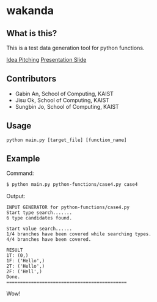 # wakanda

## What is this?
This is a test data generation tool for python functions.

[Idea Pitching](https://docs.google.com/presentation/d/1dwXjVG7EZPdVwyf-Sq6OzR8X9T0t5ikjcxqLYsk4RAQ/edit?usp=sharing)
[Presentation Slide](https://docs.google.com/presentation/d/1iRmCP_75RIqYQPrPJanCdP1vM58Z6dy_SdoepdzB-ec/edit?usp=sharing)

## Contributors
- Gabin An, School of Computing, KAIST
- Jisu Ok, School of Computing, KAIST
- Sungbin Jo, School of Computing, KAIST

## Usage

```
python main.py [target_file] [function_name]
```

## Example

Command:
```bash
$ python main.py python-functions/case4.py case4
```

Output:
```
INPUT GENERATOR for python-functions/case4.py
Start type search.......
6 type candidates found.

Start value search......
1/4 branches have been covered while searching types.
4/4 branches have been covered.

RESULT
1T: (0,)
1F: ('Hello',)
2T: ('Hello',)
2F: ('Hell',)
Done.
============================================
```

Wow!
